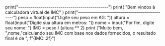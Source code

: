 print("---------------------------------------------")
print(   "Bem vindos à calculadora virtual de IMC"   )
print("---------------------------------------------")
peso = float(input("Digite seu peso em KG: "))
altura = float(input("Digite sua altura em metros: "))
nome = input("Por fim, digite seu nome: ")
IMC = peso / (altura ** 2)
print ("Muito bem, ",nome,"calculando seu IMC com base nos dados fornecidos, o resultado final é de ", f"{IMC:.2f}")
